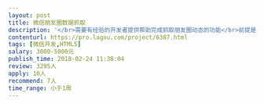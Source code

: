 ```yaml
---                
layout: post       
title: 微信朋友圈数据抓取           
description: '</br>需要有经验的开发者提供帮助完成抓取朋友圈动态的功能</br>前提是被抓的人可以配合提供微信号、二维码、或者加为微信好友。</br>并且可以获取对方朋友圈的动态。</br>'     
contenturl: https://pro.lagou.com/project/6387.html      
tags: [微信开发,HTML5]            
salary: 3000-5000元          
publish_time: 2018-02-24 11:38:04         
review: 3295人                   
apply: 10人                   
recommend: 7人                   
time_range: 小于1周              
---                 
```

